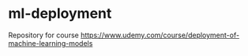 # ml-deployment
 Repository for course https://www.udemy.com/course/deployment-of-machine-learning-models
